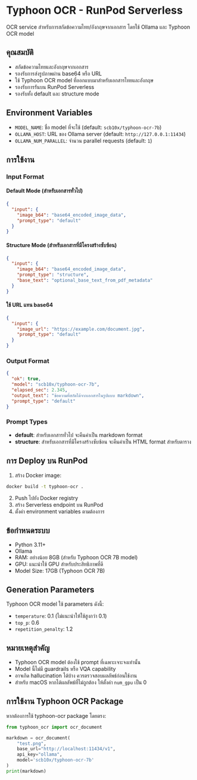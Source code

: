 # Typhoon OCR - RunPod Serverless

OCR service สำหรับการสกัดข้อความไทย/อังกฤษจากเอกสาร โดยใช้ Ollama และ Typhoon OCR model

## คุณสมบัติ

- สกัดข้อความไทยและอังกฤษจากเอกสาร
- รองรับการส่งรูปภาพผ่าน base64 หรือ URL
- ใช้ Typhoon OCR model ที่ออกแบบมาสำหรับเอกสารไทยและอังกฤษ
- รองรับการรันบน RunPod Serverless
- รองรับทั้ง default และ structure mode

## Environment Variables

- `MODEL_NAME`: ชื่อ model ที่จะใช้ (default: `scb10x/typhoon-ocr-7b`)
- `OLLAMA_HOST`: URL ของ Ollama server (default: `http://127.0.0.1:11434`)
- `OLLAMA_NUM_PARALLEL`: จำนวน parallel requests (default: `1`)

## การใช้งาน

### Input Format

#### Default Mode (สำหรับเอกสารทั่วไป)
```json
{
  "input": {
    "image_b64": "base64_encoded_image_data",
    "prompt_type": "default"
  }
}
```

#### Structure Mode (สำหรับเอกสารที่มีโครงสร้างซับซ้อน)
```json
{
  "input": {
    "image_b64": "base64_encoded_image_data",
    "prompt_type": "structure",
    "base_text": "optional_base_text_from_pdf_metadata"
  }
}
```

#### ใช้ URL แทน base64
```json
{
  "input": {
    "image_url": "https://example.com/document.jpg",
    "prompt_type": "default"
  }
}
```

### Output Format

```json
{
  "ok": true,
  "model": "scb10x/typhoon-ocr-7b",
  "elapsed_sec": 2.345,
  "output_text": "ข้อความที่สกัดได้จากเอกสารในรูปแบบ markdown",
  "prompt_type": "default"
}
```

### Prompt Types

- **default**: สำหรับเอกสารทั่วไป จะคืนค่าเป็น markdown format
- **structure**: สำหรับเอกสารที่มีโครงสร้างซับซ้อน จะคืนค่าเป็น HTML format สำหรับตาราง

## การ Deploy บน RunPod

1. สร้าง Docker image:
```bash
docker build -t typhoon-ocr .
```

2. Push ไปยัง Docker registry
3. สร้าง Serverless endpoint บน RunPod
4. ตั้งค่า environment variables ตามต้องการ

## ข้อกำหนดระบบ

- Python 3.11+
- Ollama
- RAM: อย่างน้อย 8GB (สำหรับ Typhoon OCR 7B model)
- GPU: แนะนำใช้ GPU สำหรับประสิทธิภาพที่ดี
- Model Size: 17GB (Typhoon OCR 7B)

## Generation Parameters

Typhoon OCR model ใช้ parameters ดังนี้:
- `temperature`: 0.1 (ไม่แนะนำให้ใช้สูงกว่า 0.1)
- `top_p`: 0.6
- `repetition_penalty`: 1.2

## หมายเหตุสำคัญ

- Typhoon OCR model ต้องใช้ prompt ที่เฉพาะเจาะจงเท่านั้น
- Model นี้ไม่มี guardrails หรือ VQA capability
- อาจเกิด hallucination ได้บ้าง ควรตรวจสอบผลลัพธ์ก่อนใช้งาน
- สำหรับ macOS หากได้ผลลัพธ์ที่ไม่ถูกต้อง ให้ตั้งค่า `num_gpu` เป็น 0

## การใช้งาน Typhoon OCR Package

หากต้องการใช้ typhoon-ocr package โดยตรง:

```python
from typhoon_ocr import ocr_document

markdown = ocr_document(
    "test.png", 
    base_url="http://localhost:11434/v1", 
    api_key="ollama", 
    model='scb10x/typhoon-ocr-7b'
)
print(markdown)
```
